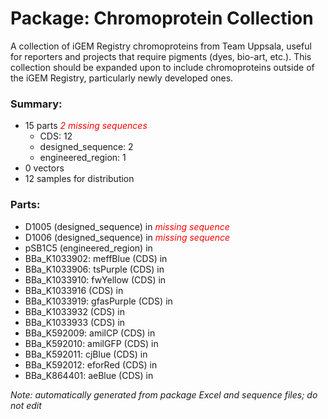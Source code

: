 # Package: Chromoprotein Collection

A collection of iGEM Registry chromoproteins from Team Uppsala, useful for reporters and projects that require pigments (dyes, bio-art, etc.). This collection should be expanded upon to include chromoproteins outside of the iGEM Registry, particularly newly developed ones.

### Summary:

- 15 parts _<span style="color:red">2 missing sequences</span>_
    - CDS: 12
    - designed_sequence: 2
    - engineered_region: 1
- 0 vectors
- 12 samples for distribution

### Parts:

- D1005 (designed_sequence) in  _<span style="color:red">missing sequence</span>_
- D1006 (designed_sequence) in  _<span style="color:red">missing sequence</span>_
- pSB1C5 (engineered_region) in 
- BBa_K1033902: meffBlue (CDS) in 
- BBa_K1033906: tsPurple (CDS) in 
- BBa_K1033910: fwYellow (CDS) in 
- BBa_K1033916 (CDS) in 
- BBa_K1033919: gfasPurple (CDS) in 
- BBa_K1033932 (CDS) in 
- BBa_K1033933 (CDS) in 
- BBa_K592009: amilCP (CDS) in 
- BBa_K592010: amilGFP (CDS) in 
- BBa_K592011: cjBlue (CDS) in 
- BBa_K592012: eforRed (CDS) in 
- BBa_K864401: aeBlue (CDS) in 

_Note: automatically generated from package Excel and sequence files; do not edit_
